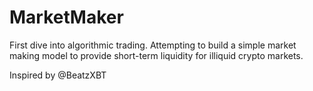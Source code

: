 # MarketMaker
First dive into algorithmic trading. Attempting to build a simple market making model to provide short-term liquidity for illiquid crypto markets.

Inspired by @BeatzXBT
